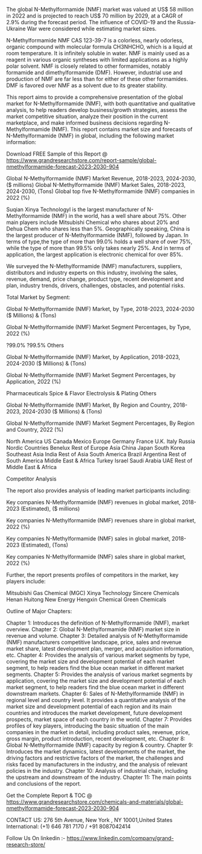 
The global N-Methylformamide (NMF) market was valued at US$ 58 million in 2022 and is projected to reach US$ 70 million by 2029, at a CAGR of 2.9% during the forecast period. The influence of COVID-19 and the Russia-Ukraine War were considered while estimating market sizes.

N-Methylformamide NMF CAS 123-39-7 is a colorless, nearly odorless, organic compound with molecular formula CH3NHCHO, which is a liquid at room temperature. It is infinitely soluble in water. NMF is mainly used as a reagent in various organic syntheses with limited applications as a highly polar solvent. NMF is closely related to other formamides, notably formamide and dimethylformamide (DMF). However, industrial use and production of NMF are far less than for either of these other formamides. DMF is favored over NMF as a solvent due to its greater stability.

This report aims to provide a comprehensive presentation of the global market for N-Methylformamide (NMF), with both quantitative and qualitative analysis, to help readers develop business/growth strategies, assess the market competitive situation, analyze their position in the current marketplace, and make informed business decisions regarding N-Methylformamide (NMF). This report contains market size and forecasts of N-Methylformamide (NMF) in global, including the following market information:

Download FREE Sample of this Report @ https://www.grandresearchstore.com/report-sample/global-nmethylformamide-forecast-2023-2030-904

Global N-Methylformamide (NMF) Market Revenue, 2018-2023, 2024-2030, ($ millions)
Global N-Methylformamide (NMF) Market Sales, 2018-2023, 2024-2030, (Tons)
Global top five N-Methylformamide (NMF) companies in 2022 (%)

Suqian Xinya Technologyl is the largest manufacturer of N-Methylformamide (NMF) in the world, has a well share about 75%. Other main players include Mitsubishi Chemical who shares about 20% and Dehua Chem who shares less than 5%. Geographically speaking, China is the largest producer of N-Methylformamide (NMF), followed by Japan. In terms of type,the type of more than 99.0% holds a well share of over 75%, while the type of more than 99.5% only takes nearly 25%. And in terms of application, the largest application is electronic chemical for over 85%.

We surveyed the N-Methylformamide (NMF) manufacturers, suppliers, distributors and industry experts on this industry, involving the sales, revenue, demand, price change, product type, recent development and plan, industry trends, drivers, challenges, obstacles, and potential risks.

Total Market by Segment:

Global N-Methylformamide (NMF) Market, by Type, 2018-2023, 2024-2030 ($ Millions) & (Tons)

Global N-Methylformamide (NMF) Market Segment Percentages, by Type, 2022 (%)

?99.0%
?99.5%
Others

Global N-Methylformamide (NMF) Market, by Application, 2018-2023, 2024-2030 ($ Millions) & (Tons)

Global N-Methylformamide (NMF) Market Segment Percentages, by Application, 2022 (%)

Pharmaceuticals
Spice & Flavor
Electrolysis & Plating
Others

Global N-Methylformamide (NMF) Market, By Region and Country, 2018-2023, 2024-2030 ($ Millions) & (Tons)

Global N-Methylformamide (NMF) Market Segment Percentages, By Region and Country, 2022 (%)

North America
US
Canada
Mexico
Europe
Germany
France
U.K.
Italy
Russia
Nordic Countries
Benelux
Rest of Europe
Asia
China
Japan
South Korea
Southeast Asia
India
Rest of Asia
South America
Brazil
Argentina
Rest of South America
Middle East & Africa
Turkey
Israel
Saudi Arabia
UAE
Rest of Middle East & Africa

Competitor Analysis

The report also provides analysis of leading market participants including:

Key companies N-Methylformamide (NMF) revenues in global market, 2018-2023 (Estimated), ($ millions)

Key companies N-Methylformamide (NMF) revenues share in global market, 2022 (%)

Key companies N-Methylformamide (NMF) sales in global market, 2018-2023 (Estimated), (Tons)

Key companies N-Methylformamide (NMF) sales share in global market, 2022 (%)

Further, the report presents profiles of competitors in the market, key players include:

Mitsubishi Gas Chemical (MGC)
Xinya Technology
Sincere Chemicals
Henan Huitong New Energy
Hengxin Chemical
Green Chemicals

Outline of Major Chapters:

Chapter 1: Introduces the definition of N-Methylformamide (NMF), market overview.
Chapter 2: Global N-Methylformamide (NMF) market size in revenue and volume.
Chapter 3: Detailed analysis of N-Methylformamide (NMF) manufacturers competitive landscape, price, sales and revenue market share, latest development plan, merger, and acquisition information, etc.
Chapter 4: Provides the analysis of various market segments by type, covering the market size and development potential of each market segment, to help readers find the blue ocean market in different market segments.
Chapter 5: Provides the analysis of various market segments by application, covering the market size and development potential of each market segment, to help readers find the blue ocean market in different downstream markets.
Chapter 6: Sales of N-Methylformamide (NMF) in regional level and country level. It provides a quantitative analysis of the market size and development potential of each region and its main countries and introduces the market development, future development prospects, market space of each country in the world.
Chapter 7: Provides profiles of key players, introducing the basic situation of the main companies in the market in detail, including product sales, revenue, price, gross margin, product introduction, recent development, etc.
Chapter 8: Global N-Methylformamide (NMF) capacity by region & country.
Chapter 9: Introduces the market dynamics, latest developments of the market, the driving factors and restrictive factors of the market, the challenges and risks faced by manufacturers in the industry, and the analysis of relevant policies in the industry.
Chapter 10: Analysis of industrial chain, including the upstream and downstream of the industry.
Chapter 11: The main points and conclusions of the report.

Get the Complete Report & TOC @ https://www.grandresearchstore.com/chemicals-and-materials/global-nmethylformamide-forecast-2023-2030-904

CONTACT US:
276 5th Avenue, New York , NY 10001,United States
International: (+1) 646 781 7170 / +91 8087042414

Follow Us On linkedin :- https://www.linkedin.com/company/grand-research-store/
